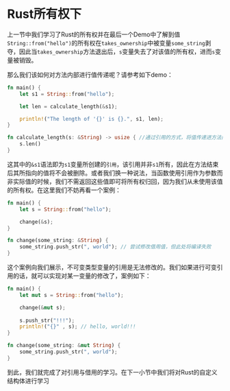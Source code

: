 # Rust所有权下
上一节中我们学习了Rust的所有权并在最后一个Demo中了解到值`String::from("hello")`的所有权在`takes_ownership`中被变量`some_string`剥夺，因此当`takes_ownership`方法退出后，`s`变量失去了对该值的所有权，进而`s`变量被销毁。

那么我们该如何对方法内部进行值传递呢？请参考如下demo：
```rust
fn main() {
    let s1 = String::from("hello");

    let len = calculate_length(&s1);

    println!("The length of '{}' is {}.", s1, len);
}

fn calculate_length(s: &String) -> usize { //通过引用的方式，将值传递进方法内部
    s.len()
}
```
这其中的`&s1`语法即为`s1`变量所创建的`引用`，该引用并非`s1`所有，因此在方法结束后其所指向的值将不会被删除。或者我们换一种说法，当函数使用引用作为参数而非实际值的时候，我们不需返回这些值即可将所有权归回，因为我们从未使用该值的所有权。在这里我们不妨再看一个案例：
```rust
fn main() {
    let s = String::from("hello");

    change(&s);
}

fn change(some_string: &String) {
    some_string.push_str(", world"); // 尝试修改借用值，但此处将编译失败
}
```
这个案例向我们展示，不可变类型变量的引用是无法修改的。我们如果进行可变引用的话，就可以实现对某一变量的修改了，案例如下：
```rust
fn main() {
    let mut s = String::from("hello");

    change(&mut s);
    
    s.push_str("!!!");
    println!("{}" , s); // hello, world!!!
}

fn change(some_string: &mut String) {
    some_string.push_str(", world");
}
```
到此，我们就完成了对引用与借用的学习。在下一小节中我们将对Rust的自定义结构体进行学习